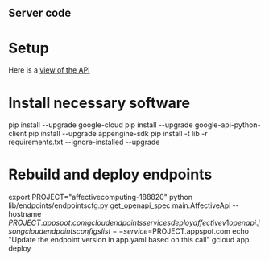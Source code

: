 ## Server code

# Setup

Here is a [view of the
API](https://apis-explorer.appspot.com/apis-explorer/?base=https://affectivecomputing-188820.appspot.com/_ah/api#p/affective/v1/echo.echo?n=18&fields=content&_h=5&resource=%257B%250A++%2522content%2522%253A+%2522mooka%2522%250A%257D&)

# Install necessary software

pip install --upgrade google-cloud pip install --upgrade
google-api-python-client pip install --upgrade appengine-sdk
pip install -t lib -r requirements.txt --ignore-installed --upgrade

# Rebuild and deploy endpoints

export PROJECT="affectivecomputing-188820" python lib/endpoints/endpointscfg.py
get_openapi_spec main.AffectiveApi --hostname $PROJECT.appspot.com gcloud
endpoints services deploy affectivev1openapi.json gcloud endpoints configs list
--service=$PROJECT.appspot.com echo "Update the endpoint version in app.yaml
based on this call" gcloud app deploy
